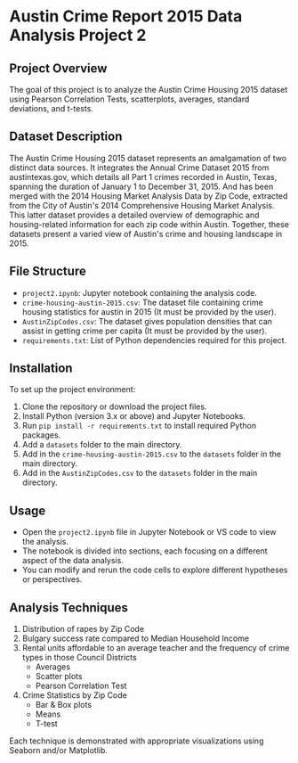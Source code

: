 # Austin Crime Report 2015 Data Analysis Project 2

## Project Overview
The goal of this project is to analyze the Austin Crime Housing 2015 dataset using Pearson Correlation Tests, scatterplots, averages, standard deviations, and t-tests. 

## Dataset Description
The Austin Crime Housing 2015 dataset represents an amalgamation of two distinct data sources. It integrates the Annual Crime Dataset 2015 from austintexas.gov, which details all Part 1 crimes recorded in Austin, Texas, spanning the duration of January 1 to December 31, 2015. And has been merged with the 2014 Housing Market Analysis Data by Zip Code, extracted from the City of Austin's 2014 Comprehensive Housing Market Analysis. This latter dataset provides a detailed overview of demographic and housing-related information for each zip code within Austin. Together, these datasets present a varied view of Austin's crime and housing landscape in 2015.

## File Structure
- `project2.ipynb`: Jupyter notebook containing the analysis code.
- `crime-housing-austin-2015.csv`: The dataset file containing crime housing statistics for austin in 2015 (It must be provided by the user).
- `AustinZipCodes.csv`: The dataset gives population densities that can assist in getting crime per capita (It must be provided by the user).
- `requirements.txt`: List of Python dependencies required for this project.

## Installation
To set up the project environment:
1. Clone the repository or download the project files.
2. Install Python (version 3.x or above) and Jupyter Notebooks.
3. Run `pip install -r requirements.txt` to install required Python packages.
4. Add a `datasets` folder to the main directory. 
5. Add in the `crime-housing-austin-2015.csv` to the `datasets` folder in the main directory. 
6. Add in the `AustinZipCodes.csv` to the `datasets` folder in the main directory. 

## Usage
- Open the `project2.ipynb` file in Jupyter Notebook or VS code to view the analysis.
- The notebook is divided into sections, each focusing on a different aspect of the data analysis.
- You can modify and rerun the code cells to explore different hypotheses or perspectives.

## Analysis Techniques 
1. Distribution of rapes by Zip Code
2. Bulgary success rate compared to Median Household Income
3. Rental units affordable to an average teacher and the frequency of crime types in those Council Districts
    - Averages
    - Scatter plots
    - Pearson Correlation Test
4. Crime Statistics by Zip Code
    - Bar & Box plots
    - Means
    - T-test

Each technique is demonstrated with appropriate visualizations using Seaborn and/or Matplotlib.